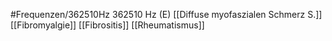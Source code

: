 #Frequenzen/362510Hz
362510 Hz (E)
[[Diffuse myofaszialen Schmerz S.]]
[[Fibromyalgie]]
[[Fibrositis]]
[[Rheumatismus]]